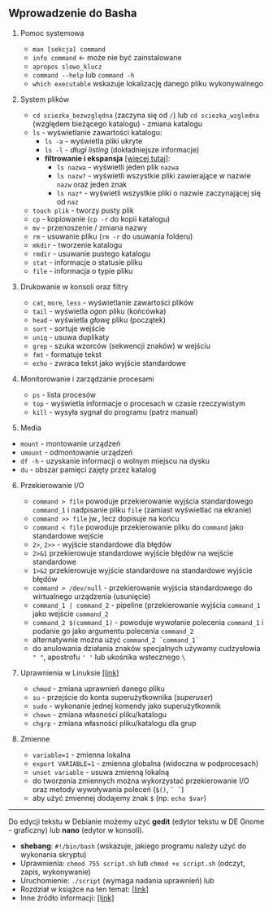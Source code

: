## Wprowadzenie do Basha
  
1. Pomoc systemowa
   *  `man [sekcja] command`
   *  `info command` <- może nie być zainstalowane
   *  `apropos slowo_klucz`
   *  `command --help` lub `command -h`
   *  `which executable` wskazuje lokalizację danego pliku wykonywalnego
    
2. System plików
   *  `cd sciezka_bezwzględna` (zaczyna się od `/`) lub `cd sciezka_wzgledna` (względem bieżącego katalogu) - zmiana katalogu
   *  `ls` - wyświetlanie zawartości katalogu:
      *  `ls -a` - wyświetla pliki ukryte
      *  `ls -l` - *długi listing* (dokładniejsze informacje)
      *  **filtrowanie i ekspansja** [[więcej tutaj]](http://linuxcommand.org/lc3_lts0080.php):
         *  `ls nazwa` - wyświetli jeden plik `nazwa`
         *  `ls nazw?` - wyświetli wszystkie pliki zawierające w nazwie `nazw` oraz jeden znak
         *  `ls naz*` - wyświetli wszystkie pliki o nazwie zaczynającej się od `naz`
   *  `touch plik` - tworzy pusty plik
   *  `cp` - kopiowanie (`cp -r` do kopii katalogu)
   *  `mv` - przenoszenie / zmiana nazwy
   *  `rm` - usuwanie pliku (`rm -r` do usuwania folderu)
   *  `mkdir` - tworzenie katalogu
   *  `rmdir` - usuwanie pustego katalogu
   *  `stat` - informacje o statusie pliku
   *  `file` - informacja o typie pliku
  
3. Drukowanie w konsoli oraz filtry
   *  `cat`, `more`, `less` - wyświetlanie zawartości plików
   *  `tail` - wyświetla *ogon* pliku (końcówka)
   *  `head` - wyświetla *głowę* pliku (początek)
   *  `sort` - sortuje wejście
   *  `uniq` - usuwa duplikaty
   *  `grep` - szuka wzorców (sekwencji znaków) w wejściu
   *  `fmt` - formatuje tekst
   *  `echo` - zwraca tekst jako wyjście standardowe

4. Monitorowanie i zarządzanie procesami  
   *  `ps` - lista procesów
   *  `top` - wyświetla informacje o procesach w czasie rzeczywistym
   *  `kill` - wysyła sygnał do programu (patrz manual)

5.  Media
   *  `mount` - montowanie urządzeń
   *  `umount` - odmontowanie urządzeń
   *  `df -h` - uzyskanie informacji o wolnym miejscu na dysku
   *  `du` - obszar pamięci zajęty przez katalog
   
6. Przekierowanie I/O
   *  `command > file` powoduje przekierowanie wyjścia standardowego `command_1` i nadpisanie pliku `file` (zamiast wyświetlać na ekranie)
   *  `command >> file` jw., lecz dopisuje na końcu
   *  `command < file` powoduje przekierowanie pliku do `command` jako standardowe wejście
   *  `2>`, `2>>` - wyjście standardowe dla błędów
   *  `2>&1` przekierowuje standardowe wyjście błędów na wejście standardowe
   *  `1>&2` przekierowuje wyjście standardowe na standardowe wyjście błędów
   *  `command > /dev/null` - przekierowanie wyjścia standardowego do wirtualnego urządzenia (usunięcie)
   *  `command_1 | command_2` - pipeline (przekierowanie wyjścia `command_1` jako wejście `command_2`
   *  `command_2 $(command_1)` - powoduje wywołanie polecenia `command_1` i podanie go jako argumentu polecenia `command_2`
   *  alternatywnie można użyć ``command_2 `command_1` ``
   *  do anulowania działania znaków specjalnych używamy cudzysłowia `" "`, apostrofu `' '` lub ukośnika wstecznego `\`
   
7. Uprawnienia w Linuksie [[link]](http://linuxcommand.org/lc3_lts0090.php)
   *  `chmod` - zmiana uprawnień danego pliku
   *  `su` - przejście do konta superużytkownika (*superuser*)
   *  `sudo` - wykonanie jednej komendy jako superużytkownik
   *  `chown` - zmiana własności pliku/katalogu
   *  `chgrp` - zmiana własności pliku/katalogu dla grup
   
8. Zmienne
   *  `variable=1` - zmienna lokalna
   *  `export VARIABLE=1` - zmienna globalna (widoczna w podprocesach)
   *  `unset variable` - usuwa zmienną lokalną
   * do tworzenia zmiennych można wykorzystać przekierowanie I/O oraz metody wywoływania poleceń (`$()`, `` ` ` ``)
   * aby użyć zmiennej dodajemy znak `$` (np. `echo $var`)
   
----

Do edycji tekstu w Debianie możemy użyć **gedit** (edytor tekstu w DE Gnome - graficzny) lub **nano** (edytor w konsoli).

*  **shebang**: `#!/bin/bash` (wskazuje, jakiego programu należy użyć do wykonania skryptu)
*  Uprawnienia: `chmod 755 script.sh` lub `chmod +x script.sh` (odczyt, zapis, wykonywanie)
*  Uruchomienie: `./script` (wymaga nadania uprawnień) lub 
*  Rozdział w książce na ten temat: [[link]](http://linuxcommand.org/lc3_writing_shell_scripts.php)
*  Inne źródło informacji: [[link]](https://www.shellscript.sh/)
